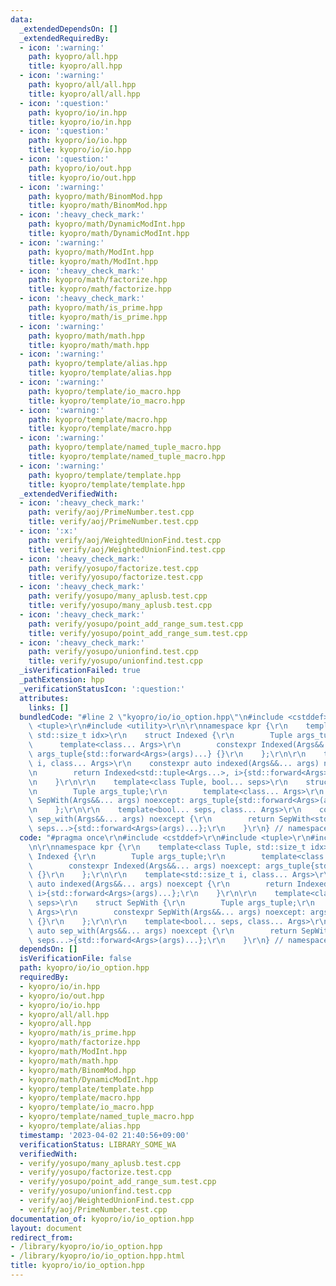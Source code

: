 ```yaml
---
data:
  _extendedDependsOn: []
  _extendedRequiredBy:
  - icon: ':warning:'
    path: kyopro/all.hpp
    title: kyopro/all.hpp
  - icon: ':warning:'
    path: kyopro/all/all.hpp
    title: kyopro/all/all.hpp
  - icon: ':question:'
    path: kyopro/io/in.hpp
    title: kyopro/io/in.hpp
  - icon: ':question:'
    path: kyopro/io/io.hpp
    title: kyopro/io/io.hpp
  - icon: ':question:'
    path: kyopro/io/out.hpp
    title: kyopro/io/out.hpp
  - icon: ':warning:'
    path: kyopro/math/BinomMod.hpp
    title: kyopro/math/BinomMod.hpp
  - icon: ':heavy_check_mark:'
    path: kyopro/math/DynamicModInt.hpp
    title: kyopro/math/DynamicModInt.hpp
  - icon: ':warning:'
    path: kyopro/math/ModInt.hpp
    title: kyopro/math/ModInt.hpp
  - icon: ':heavy_check_mark:'
    path: kyopro/math/factorize.hpp
    title: kyopro/math/factorize.hpp
  - icon: ':heavy_check_mark:'
    path: kyopro/math/is_prime.hpp
    title: kyopro/math/is_prime.hpp
  - icon: ':warning:'
    path: kyopro/math/math.hpp
    title: kyopro/math/math.hpp
  - icon: ':warning:'
    path: kyopro/template/alias.hpp
    title: kyopro/template/alias.hpp
  - icon: ':warning:'
    path: kyopro/template/io_macro.hpp
    title: kyopro/template/io_macro.hpp
  - icon: ':warning:'
    path: kyopro/template/macro.hpp
    title: kyopro/template/macro.hpp
  - icon: ':warning:'
    path: kyopro/template/named_tuple_macro.hpp
    title: kyopro/template/named_tuple_macro.hpp
  - icon: ':warning:'
    path: kyopro/template/template.hpp
    title: kyopro/template/template.hpp
  _extendedVerifiedWith:
  - icon: ':heavy_check_mark:'
    path: verify/aoj/PrimeNumber.test.cpp
    title: verify/aoj/PrimeNumber.test.cpp
  - icon: ':x:'
    path: verify/aoj/WeightedUnionFind.test.cpp
    title: verify/aoj/WeightedUnionFind.test.cpp
  - icon: ':heavy_check_mark:'
    path: verify/yosupo/factorize.test.cpp
    title: verify/yosupo/factorize.test.cpp
  - icon: ':heavy_check_mark:'
    path: verify/yosupo/many_aplusb.test.cpp
    title: verify/yosupo/many_aplusb.test.cpp
  - icon: ':heavy_check_mark:'
    path: verify/yosupo/point_add_range_sum.test.cpp
    title: verify/yosupo/point_add_range_sum.test.cpp
  - icon: ':heavy_check_mark:'
    path: verify/yosupo/unionfind.test.cpp
    title: verify/yosupo/unionfind.test.cpp
  _isVerificationFailed: true
  _pathExtension: hpp
  _verificationStatusIcon: ':question:'
  attributes:
    links: []
  bundledCode: "#line 2 \"kyopro/io/io_option.hpp\"\n#include <cstddef>\r\n#include\
    \ <tuple>\r\n#include <utility>\r\n\r\nnamespace kpr {\r\n    template<class Tuple,\
    \ std::size_t idx>\r\n    struct Indexed {\r\n        Tuple args_tuple;\r\n  \
    \      template<class... Args>\r\n        constexpr Indexed(Args&&... args) noexcept:\
    \ args_tuple{std::forward<Args>(args)...} {}\r\n    };\r\n\r\n    template<std::size_t\
    \ i, class... Args>\r\n    constexpr auto indexed(Args&&... args) noexcept {\r\
    \n        return Indexed<std::tuple<Args...>, i>{std::forward<Args>(args)...};\r\
    \n    }\r\n\r\n    template<class Tuple, bool... seps>\r\n    struct SepWith {\r\
    \n        Tuple args_tuple;\r\n        template<class... Args>\r\n        constexpr\
    \ SepWith(Args&&... args) noexcept: args_tuple{std::forward<Args>(args)...} {}\r\
    \n    };\r\n\r\n    template<bool... seps, class... Args>\r\n    constexpr auto\
    \ sep_with(Args&&... args) noexcept {\r\n        return SepWith<std::tuple<Args...>,\
    \ seps...>{std::forward<Args>(args)...};\r\n    }\r\n} // namespace kpr\r\n"
  code: "#pragma once\r\n#include <cstddef>\r\n#include <tuple>\r\n#include <utility>\r\
    \n\r\nnamespace kpr {\r\n    template<class Tuple, std::size_t idx>\r\n    struct\
    \ Indexed {\r\n        Tuple args_tuple;\r\n        template<class... Args>\r\n\
    \        constexpr Indexed(Args&&... args) noexcept: args_tuple{std::forward<Args>(args)...}\
    \ {}\r\n    };\r\n\r\n    template<std::size_t i, class... Args>\r\n    constexpr\
    \ auto indexed(Args&&... args) noexcept {\r\n        return Indexed<std::tuple<Args...>,\
    \ i>{std::forward<Args>(args)...};\r\n    }\r\n\r\n    template<class Tuple, bool...\
    \ seps>\r\n    struct SepWith {\r\n        Tuple args_tuple;\r\n        template<class...\
    \ Args>\r\n        constexpr SepWith(Args&&... args) noexcept: args_tuple{std::forward<Args>(args)...}\
    \ {}\r\n    };\r\n\r\n    template<bool... seps, class... Args>\r\n    constexpr\
    \ auto sep_with(Args&&... args) noexcept {\r\n        return SepWith<std::tuple<Args...>,\
    \ seps...>{std::forward<Args>(args)...};\r\n    }\r\n} // namespace kpr\r\n"
  dependsOn: []
  isVerificationFile: false
  path: kyopro/io/io_option.hpp
  requiredBy:
  - kyopro/io/in.hpp
  - kyopro/io/out.hpp
  - kyopro/io/io.hpp
  - kyopro/all/all.hpp
  - kyopro/all.hpp
  - kyopro/math/is_prime.hpp
  - kyopro/math/factorize.hpp
  - kyopro/math/ModInt.hpp
  - kyopro/math/math.hpp
  - kyopro/math/BinomMod.hpp
  - kyopro/math/DynamicModInt.hpp
  - kyopro/template/template.hpp
  - kyopro/template/macro.hpp
  - kyopro/template/io_macro.hpp
  - kyopro/template/named_tuple_macro.hpp
  - kyopro/template/alias.hpp
  timestamp: '2023-04-02 21:40:56+09:00'
  verificationStatus: LIBRARY_SOME_WA
  verifiedWith:
  - verify/yosupo/many_aplusb.test.cpp
  - verify/yosupo/factorize.test.cpp
  - verify/yosupo/point_add_range_sum.test.cpp
  - verify/yosupo/unionfind.test.cpp
  - verify/aoj/WeightedUnionFind.test.cpp
  - verify/aoj/PrimeNumber.test.cpp
documentation_of: kyopro/io/io_option.hpp
layout: document
redirect_from:
- /library/kyopro/io/io_option.hpp
- /library/kyopro/io/io_option.hpp.html
title: kyopro/io/io_option.hpp
---
```

